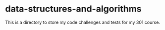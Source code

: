 ﻿# data-structures-and-algorithmsThis is a directory to store my code challenges and tests for my 301 course. 